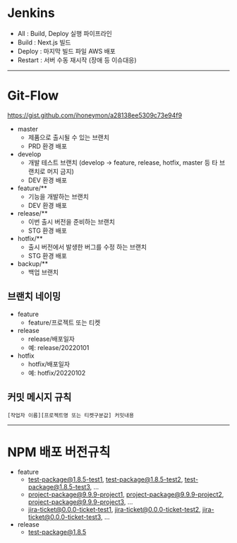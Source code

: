 # Jenkins
- All : Build, Deploy 실행 파이프라인  
- Build : Next.js 빌드  
- Deploy : 마지막 빌드 파일 AWS 배포  
- Restart : 서버 수동 재시작 (장애 등 이슈대응)  

-----

# Git-Flow
https://gist.github.com/ihoneymon/a28138ee5309c73e94f9  

- master   
    - 제품으로 출시될 수 있는 브랜치   
    - PRD 환경 배포  
- develop  
    - 개발 테스트 브랜치 (develop -> feature, release, hotfix, master 등 타 브랜치로 머지 금지)  
    - DEV 환경 배포  
- feature/**  
    - 기능을 개발하는 브랜치    
    - DEV 환경 배포    
- release/**  
    - 이번 출시 버전을 준비하는 브랜치   
    - STG 환경 배포  
- hotfix/**  
    - 출시 버전에서 발생한 버그를 수정 하는 브랜치    
    - STG 환경 배포  
- backup/**
    - 백업 브랜치  

## 브랜치 네이밍
- feature 
    - feature/프로젝트 또는 티켓
- release 
    - release/배포일자
    - 예: release/20220101
- hotfix 
    - hotfix/배포일자
    - 예: hotfix/20220102


## 커밋 메시지 규칙
`[작업자 이름][프로젝트명 또는 티켓구분값] 커밋내용`  

-----

# NPM 배포 버전규칙
- feature
    - test-package@1.8.5-test1, test-package@1.8.5-test2, test-package@1.8.5-test3, ...  
    - project-package@9.9.9-project1, project-package@9.9.9-project2, project-package@9.9.9-project3, ...  
    - jira-ticket@0.0.0-ticket-test1, jira-ticket@0.0.0-ticket-test2, jira-ticket@0.0.0-ticket-test3, ...  
- release
    - test-package@1.8.5
